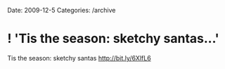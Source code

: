Date: 2009-12-5
Categories: /archive

# ! 'Tis the season: sketchy santas...'

Tis the season: sketchy santas <a href="http://bit.ly/6XlfL6" rel="nofollow">http://bit.ly/6XlfL6</a>
